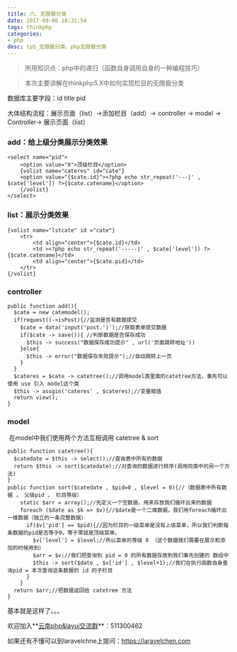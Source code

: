 ```yaml
---
title: 六、无限极分类
date: 2017-09-06 18:31:54
tags: thinkphp
categories:
- php
desc: tp5_无限极分类，php无限极分类
---
```


> 所用知识点：php中的递归（函数自身调用自身的一种编程技巧）

> 本次主要讲解在thinkphp5.X中如何实现栏目的无限极分类

数据库主要字段：id   title pid

大体结构流程：展示页面（list）->添加栏目（add）-> controller -> model -> Controller-> 展示页面（list）

### add：给上级分类展示分类效果

```
<select name="pid">
	<option value="0">顶级栏目</option>
	{volist name="cateres" id="cate"}
	<option value="{$cate.id}"><?php echo str_repeat('---|' , $cate['level']) ?>{$cate.catename}</option>
	{/volist}
</select>
```

### list：展示分类效果<!--more-->

```
{volist name="lstcate" id ="cate"}
	<tr>
		<td align="center">{$cate.id}</td>
		<td ><?php echo str_repeat('-----|' , $cate['level']) ?>{$cate.catename}</td>
		<td align="center">{$cate.pid}</td>
	</tr>
{/volist}
```

### controller

```
public function add(){
  $cate = new catemodel();
  if(request()->isPost){//监测是否有数据提交
    $cate = data('input('post.')');//获取表单提交数据
    if($cate -> save()){ //判断数据是否保存成功
      $this -> success("数据保存成功提示" , url('页面跳转地址'))
    }else{
      $this -> error("数据保存失败提示");//自动跳转上一页
    }
  }
  $cateres = $cate -> catetree();//调用model类里面的catetree方法，事先可以使用 use 引入 model这个类
  $this -> assgin('cateres' , $cateres);//变量赋值
  return view();
}
```

### model

​	在model中我们使用两个方法互相调用 catetree & sort

```
public function catetree(){
  $catedate = $this -> select();//查询表中所有的数据
  return $this -> sort($catedate);//对查询的数据进行排序(调用同类中的另一个方法)
}
public function sort($catedate , $pid=0 , $level = 0){//（数据表中所有数据 ， 父级pid ， 栏目等级）
	static $arr = array();//先定义一个空数据，用来存放我们循环出来的数据
	foreach ($date as $k => $v){//$date是一个二维数据，我们用foreach循环出一维数据（独立的一条完整数据）
      if($v['pid'] == $pid){//因为栏目的一级菜单是没有上级菜单，所以我们判断每条数据的pid是否等于0，等于零就是顶级菜单。
        $v['level'] = $level;//所以菜单的等级 0 （这个数据我们需要在展示和添加的时候用到）
        $arr = $v;//我们把查询到 pid = 0 的所有数据存放到我们事先创建的 数组中
        $this -> sort($date , $v['id'] , $level+1);//我们在执行函数自身查询pid = 本次查询这条数据的 id 的子栏目
      }
	}
  return $arr;//把数据返回给 catetree 方法
}
```

基本就是这样了。。。

欢迎加入**[云南php&layui交流群](https://jq.qq.com/?_wv=1027&k=5FT8Mh5)**：511300462

如果还有不懂可以到laravelchne上提问：https://laravelchen.com









